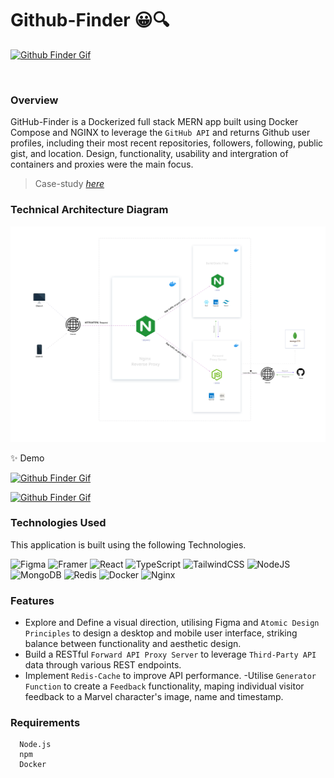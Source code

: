 # Github-Finder 😀🔍

[![Github Finder Gif](/README-Assets/Desktop.gif)][romie]

<br>

### Overview

GitHub-Finder is a Dockerized full stack MERN app built using Docker Compose and NGINX to leverage the `GitHub API` and returns Github user profiles, including their most recent repositories, followers, following, public gist, and location. Design, functionality, usability and intergration of containers and proxies were the main focus.

<!-- ### Design case-study
![Behance](https://img.shields.io/badge/Behance-1769ff?style=for-the-badge&logo=behance&logoColor=white) -->
>Case-study [_here_](https://www.behance.net/portfolio/editor?project_id=164626013)




### Technical Architecture Diagram

[![Github Finder Gif](/README-Assets/TechnicalArchitectureDiagram.svg)][romie]




✨ Demo

[![Github Finder Gif](/README-Assets/Demo.gif)][romie]

[![Github Finder Gif](/README-Assets/Mobile1.gif)][romie]




### Technologies Used
This application is built using the following Technologies.

![Figma](https://img.shields.io/badge/figma-%23F24E1E.svg?style=for-the-badge&logo=figma&logoColor=white) ![Framer](https://img.shields.io/badge/Framer-black?style=for-the-badge&logo=framer&logoColor=blue)
![React](https://img.shields.io/badge/react-%2320232a.svg?style=for-the-badge&logo=react&logoColor=%2361DAFB) ![TypeScript](https://img.shields.io/badge/typescript-%23007ACC.svg?style=for-the-badge&logo=typescript&logoColor=white) ![TailwindCSS](https://img.shields.io/badge/tailwindcss-%2338B2AC.svg?style=for-the-badge&logo=tailwind-css&logoColor=white)
![NodeJS](https://img.shields.io/badge/node.js-6DA55F?style=for-the-badge&logo=node.js&logoColor=white) ![MongoDB](https://img.shields.io/badge/MongoDB-%234ea94b.svg?style=for-the-badge&logo=mongodb&logoColor=white) ![Redis](https://img.shields.io/badge/redis-%23DD0031.svg?style=for-the-badge&logo=redis&logoColor=white)
![Docker](https://img.shields.io/badge/docker-%230db7ed.svg?style=for-the-badge&logo=docker&logoColor=white) ![Nginx](https://img.shields.io/badge/nginx-%23009639.svg?style=for-the-badge&logo=nginx&logoColor=white)



### Features

- Explore and Define a visual direction, utilising Figma and `Atomic Design Principles` to design a desktop and mobile user interface, striking balance between functionality and aesthetic design.
- Build a RESTful `Forward API Proxy Server` to  leverage `Third-Party API` data through various REST endpoints.
- Implement `Redis-Cache` to improve API performance. 
-Utilise `Generator Function` to create a `Feedback` functionality, maping individual visitor feedback to a Marvel character's image, name and timestamp.
  <br >

[romie]: (https://www.behance.net/portfolio/editor?project_id=164626013)
[site]: (https://www.behance.net/portfolio/editor?project_id=164626013)
[ronniekiyegga]: (https://www.linkedin.com/in/ronniekiyegga/)

### Requirements

```
  Node.js
  npm
  Docker 

```
